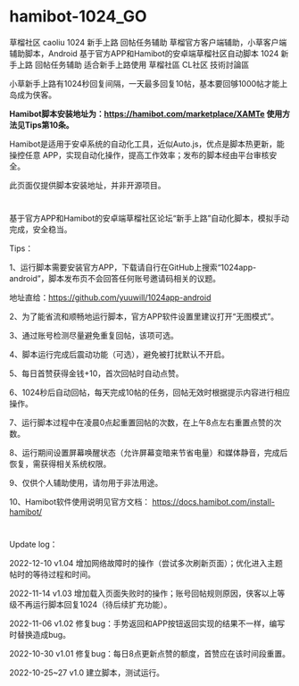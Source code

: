 # hamibot-1024_GO
草榴社区 caoliu 1024 新手上路 回帖任务辅助 草榴官方客户端辅助，小草客户端辅助脚本，Android 基于官方APP和Hamibot的安卓端草榴社区自动脚本 1024 新手上路 回帖任务辅助 适合新手上路使用 草榴社區 CL社区 技術討論區

小草新手上路有1024秒回复间隔，一天最多回复10帖，基本要回够1000帖才能上岛成为侠客。

**Hamibot脚本安装地址为：https://hamibot.com/marketplace/XAMTe
使用方法见Tips第10条。**

Hamibot是适用于安卓系统的自动化工具，近似Auto.js，优点是脚本热更新，能操控任意 APP，实现自动化操作，提高工作效率；发布的脚本经由平台审核安全。

此页面仅提供脚本安装地址，并非开源项目。

# 

基于官方APP和Hamibot的安卓端草榴社区论坛“新手上路”自动化脚本，模拟手动完成，安全稳当。

Tips：

1、运行脚本需要安装官方APP，下载请自行在GitHub上搜索“1024app-android”，脚本发布页不会回答任何账号邀请码相关的议题。

地址直给：https://github.com/yuuwill/1024app-android

2、为了能省流和顺畅地运行脚本，官方APP软件设置里建议打开“无图模式”。

3、通过账号检测尽量避免重复回帖，该项可选。

4、脚本运行完成后震动功能（可选），避免被打扰默认不开启。

5、每日首赞获得金钱+10，首次回帖时自动点赞。

6、1024秒后自动回帖，每天完成10帖的任务，回帖无效时根据提示内容进行相应操作。

7、运行脚本过程中在凌晨0点起重置回帖的次数，在上午8点左右重置点赞的次数。

8、运行期间设置屏幕唤醒状态（允许屏幕变暗来节省电量）和媒体静音，完成后恢复，需获得相关系统权限。

9、仅供个人辅助使用，请勿用于非法用途。

10、Hamibot软件使用说明见官方文档：
https://docs.hamibot.com/install-hamibot/

# 

Update log：

2022-12-10 v1.04 增加网络故障时的操作（尝试多次刷新页面）；优化进入主题帖时的等待过程和时间。

2022-11-14 v1.03 增加载入页面失败时的操作；账号回帖规则原因，侠客以上等级不再运行脚本回复1024（待后续扩充功能）。

2022-11-06 v1.02 修复bug：手势返回和APP按钮返回实现的结果不一样，编写时替换造成bug。

2022-10-30 v1.01 修复bug：每日8点更新点赞的额度，首赞应在该时间段重置。

2022-10-25~27 v1.0 建立脚本，测试运行。
